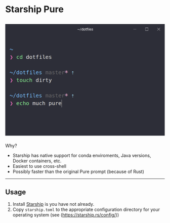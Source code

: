 # Starship Pure
![Starship Pure](https://raw.githubusercontent.com/charitarthchugh/starship-pure/main/images/starship-pure.png)  
---
Why?
- Starship has native support for conda enviroments, Java versions, Docker containers, etc. 
- Easiest to use cross-shell
- Possibly faster than the original Pure prompt (because of Rust)
---
## Usage
1. Install [Starship](https://starship.rs) is you have not already. 
2. Copy `starship.toml` to the appropriate configuration directory for your operating system (see (https://starship.rs/config/))
